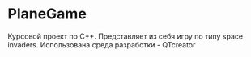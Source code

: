 # PlaneGame
Курсовой проект по С++.
Представляет из себя игру по типу space invaders.
Иcпользована среда разработки - QTcreator
